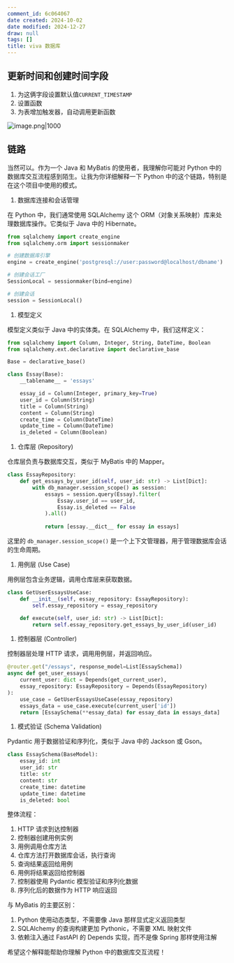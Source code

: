 ```yaml
---
comment_id: 6c064067
date created: 2024-10-02
date modified: 2024-12-27
draw: null
tags: []
title: viva 数据库
---
```

## 更新时间和创建时间字段

1. 为这俩字段设置默认值`CURRENT_TIMESTAMP`
2. 设置函数
3. 为表增加触发器，自动调用更新函数

![image.png|1000](https://imagehosting4picgo.oss-cn-beijing.aliyuncs.com/imagehosting/fix-dir%2Fpicgo%2Fpicgo-clipboard-images%2F2024%2F10%2F02%2F19-01-18-de2c47b30144bfa9d697a4669946b81e-202410021901492-72bd13.png)

## 链路

当然可以。作为一个 Java 和 MyBatis 的使用者，我理解你可能对 Python 中的数据库交互流程感到陌生。让我为你详细解释一下 Python 中的这个链路，特别是在这个项目中使用的模式。

1. 数据库连接和会话管理

在 Python 中，我们通常使用 SQLAlchemy 这个 ORM（对象关系映射）库来处理数据库操作。它类似于 Java 中的 Hibernate。

```python
from sqlalchemy import create_engine
from sqlalchemy.orm import sessionmaker

# 创建数据库引擎
engine = create_engine('postgresql://user:password@localhost/dbname')

# 创建会话工厂
SessionLocal = sessionmaker(bind=engine)

# 创建会话
session = SessionLocal()
```

1. 模型定义

模型定义类似于 Java 中的实体类。在 SQLAlchemy 中，我们这样定义：

```python
from sqlalchemy import Column, Integer, String, DateTime, Boolean
from sqlalchemy.ext.declarative import declarative_base

Base = declarative_base()

class Essay(Base):
    __tablename__ = 'essays'

    essay_id = Column(Integer, primary_key=True)
    user_id = Column(String)
    title = Column(String)
    content = Column(String)
    create_time = Column(DateTime)
    update_time = Column(DateTime)
    is_deleted = Column(Boolean)
```

1. 仓库层 (Repository)

仓库层负责与数据库交互，类似于 MyBatis 中的 Mapper。

```python
class EssayRepository:
    def get_essays_by_user_id(self, user_id: str) -> List[Dict]:
        with db_manager.session_scope() as session:
            essays = session.query(Essay).filter(
                Essay.user_id == user_id,
                Essay.is_deleted == False
            ).all()
            
            return [essay.__dict__ for essay in essays]
```

这里的 `db_manager.session_scope()` 是一个上下文管理器，用于管理数据库会话的生命周期。

1. 用例层 (Use Case)

用例层包含业务逻辑，调用仓库层来获取数据。

```python
class GetUserEssaysUseCase:
    def __init__(self, essay_repository: EssayRepository):
        self.essay_repository = essay_repository

    def execute(self, user_id: str) -> List[Dict]:
        return self.essay_repository.get_essays_by_user_id(user_id)
```

1. 控制器层 (Controller)

控制器层处理 HTTP 请求，调用用例层，并返回响应。

```python
@router.get("/essays", response_model=List[EssaySchema])
async def get_user_essays(
    current_user: dict = Depends(get_current_user),
    essay_repository: EssayRepository = Depends(EssayRepository)
):
    use_case = GetUserEssaysUseCase(essay_repository)
    essays_data = use_case.execute(current_user['id'])
    return [EssaySchema(**essay_data) for essay_data in essays_data]
```

1. 模式验证 (Schema Validation)

Pydantic 用于数据验证和序列化，类似于 Java 中的 Jackson 或 Gson。

```python
class EssaySchema(BaseModel):
    essay_id: int
    user_id: str
    title: str
    content: str
    create_time: datetime
    update_time: datetime
    is_deleted: bool
```

整体流程：

1. HTTP 请求到达控制器
2. 控制器创建用例实例
3. 用例调用仓库方法
4. 仓库方法打开数据库会话，执行查询
5. 查询结果返回给用例
6. 用例将结果返回给控制器
7. 控制器使用 Pydantic 模型验证和序列化数据
8. 序列化后的数据作为 HTTP 响应返回

与 MyBatis 的主要区别：

1. Python 使用动态类型，不需要像 Java 那样显式定义返回类型
2. SQLAlchemy 的查询构建更加 Pythonic，不需要 XML 映射文件
3. 依赖注入通过 FastAPI 的 Depends 实现，而不是像 Spring 那样使用注解

希望这个解释能帮助你理解 Python 中的数据库交互流程！
